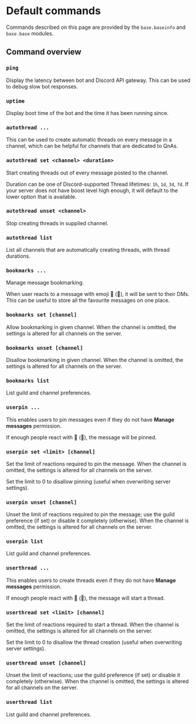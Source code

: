 # Default commands

Commands described on this page are provided by the `base.baseinfo` and `base.base` modules.

## Command overview

### `ping`

Display the latency between bot and Discord API gateway.
This can be used to debug slow bot responses.

### `uptime`

Display boot time of the bot and the time it has been running since.

### `autothread ...`

This can be used to create automatic threads on every message in a channel, which can be helpful for channels that are dedicated to QnAs.

### `autothread set <channel> <duration>`

Start creating threads out of every message posted to the channel.

Duration can be one of Discord-supported Thread lifetimes: `1h`, `1d`, `3d`, `7d`.
If your server does not have boost level high enough, it will default to the lower option that is available.

### `autothread unset <channel>`

Stop creating threads in supplied channel.

### `autothread list`

List all channels that are automatically creating threads, with thread durations.

### `bookmarks ...`

Manage message bookmarking.

When user reacts to a message with emoji 🔖 (**:bookmark:**), it will be sent to their DMs.
This can be useful to store all the favourite messages on one place.

### `bookmarks set [channel]`

Allow bookmarking in given channel.
When the channel is omitted, the settings is altered for all channels on the server.

### `bookmarks unset [channel]`

Disallow bookmarking in given channel.
When the channel is omitted, the settings is altered for all channels on the server.

### `bookmarks list`

List guild and channel preferences.

### `userpin ...`

This enables users to pin messages even if they do not have **Manage messages** permission.

If enough people react with 📌 (**:pushpin:**), the message will be pinned.

### `userpin set <limit> [channel]`

Set the limit of reactions required to pin the message.
When the channel is omitted, the settings is altered for all channels on the server.

Set the limit to 0 to disallow pinning (useful when overwriting server settings).

### `userpin unset [channel]`

Unset the limit of reactions required to pin the message; use the guild preference (if set) or disable it completely (otherwise).
When the channel is omitted, the settings is altered for all channels on the server.

### `userpin list`

List guild and channel preferences.

### `userthread ...`

This enables users to create threads even if they do not have **Manage messages** permission.

If enough people react with 🧵 (**:thread:**), the message will start a thread.

### `userthread set <limit> [channel]`

Set the limit of reactions required to start a thread.
When the channel is omitted, the settings is altered for all channels on the server.

Set the limit to 0 to disallow the thread creation (useful when overwriting server settings).

### `userthread unset [channel]`

Unset the limit of reactions; use the guild preference (if set) or disable it completely (otherwise).
When the channel is omitted, the settings is altered for all channels on the server.

### `userthread list`

List guild and channel preferences.
